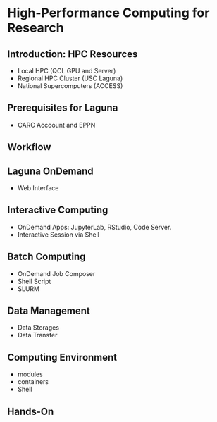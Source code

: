 # High-Performance Computing for Research

## Introduction: HPC Resources 
- Local HPC (QCL GPU and Server)
- Regional HPC Cluster (USC Laguna)
- National Supercomputers (ACCESS)

## Prerequisites for Laguna
- CARC Accoount and EPPN

## Workflow


## Laguna OnDemand
- Web Interface


## Interactive Computing
- OnDemand Apps: JupyterLab, RStudio, Code Server.
- Interactive Session via Shell

## Batch Computing
- OnDemand Job Composer
- Shell Script
- SLURM

## Data Management
- Data Storages
- Data Transfer

## Computing Environment
- modules
- containers
- Shell

## Hands-On



